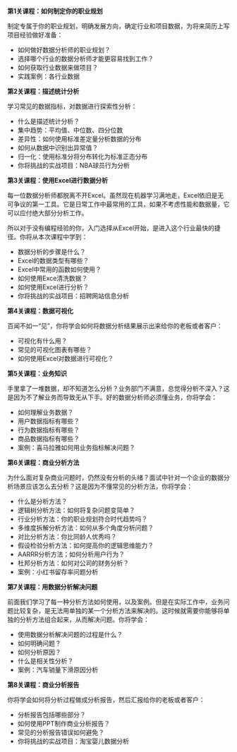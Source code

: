 **第1关课程：如何制定你的职业规划**

制定专属于你的职业规划，明确发展方向，确定行业和项目数据，为将来简历上写项目经验做好准备：

- 如何做好数据分析师的职业规划？ 
- 选择哪个行业的数据分析师才能更容易找到工作？
- 如何获取行业数据来做项目？ 
- 实践案例：各行业数据



**第2关课程：描述统计分析**

学习常见的数据指标，对数据进行探索性分析：

- 什么是描述统计分析？
- 集中趋势：平均值、中位数、四分位数
- 差异性：如何使用标准差定量分析数据的分布
- 如何从数据中识别出异常值？
- 归一化：使用标准分将分布转化为标准正态分布
- 你将挑战的实战项目：NBA球员行为分析



**第3关课程：使用Excel进行数据分析**

每一位数据分析师都脱离不开Excel。虽然现在机器学习满地走，Excel依旧是无可争议的第一工具。它是日常工作中最常用的工具，如果不考虑性能和数据量，它可以应付绝大部分分析工作。

所以对于没有编程经验的你，入门选择从Excel开始，是进入这个行业最快的捷径。你将从本次课程中学到：

- 数据分析的步骤是什么？
- Excel的数据类型有哪些？
- Excel中常用的函数如何使用？
- 如何使用Exce清洗数据？
- 如何使用Excel进行分析？
- 你将挑战的实战项目：招聘网站信息分析



**第4关课程：数据可视化**

百闻不如一“见”，你将学会如何将数据分析结果展示出来给你的老板或者客户：

- 可视化有什么用？
- 常见的可视化图表有哪些？
- 如何使用Excel对数据进行可视化？



**第5关课程：业务知识**

手里拿了一堆数据，却不知道怎么分析？业务部门不满意，总觉得分析不深入？这是因为不了解业务而导致无从下手。好的数据分析师必须懂业务，你将学会：

- 如何理解业务数据？
- 用户数据指标有哪些？
- 行为数据指标有哪些？
- 商品数据指标有哪些？
- 案例：喜马拉雅如何用业务指标解决问题？



**第6关课程：商业分析方法**

为什么面对复杂商业问题时，仍然没有分析的头绪？面试中针对一个企业的数据分析场景应该怎么去分析？这是因为不懂常见的分析方法，你将学会：

- 什么是分析方法？
- 逻辑树分析方法：如何将复杂问题变简单？
- 行业分析方法：你的职业规划符合时代趋势吗？
- 多维度拆解分析方法：如何从多个角度分析问题？
- 对比分析方法：你比同龄人优秀吗？
- 假设检验分析方法：如何提高你的逻辑思维能力？
- AARRR分析方法；如何分析用户行为？
- 杜邦分析方法：如何对公司的财务分析？
- 案例：小红书留存率问题分析



**第7关课程：用数据分析解决问题**

前面我们学习了每一种分析方法如何使用，以及案例。但是在实际工作中，业务问题比较复杂，是无法用单独的某一个分析方法来解决的。这时候就需要你能够将单独的分析方法组合起来，从而解决问题。你将学会：

- 使用数据分析解决问题的过程是什么？
- 如何明确问题？
- 如何分析原因？
- 什么是相关性分析？
- 案例：汽车销量下滑原因分析



**第8关课程：商业分析报告**

你将学会如何将分析过程做成分析报告，然后汇报给你的老板或者客户：

- 分析报告包括哪些部分？
- 如何使用PPT制作商业分析报告？
- 常见的分析报告错误如何避免？
- 你将挑战的实战项目：淘宝婴儿数据分析